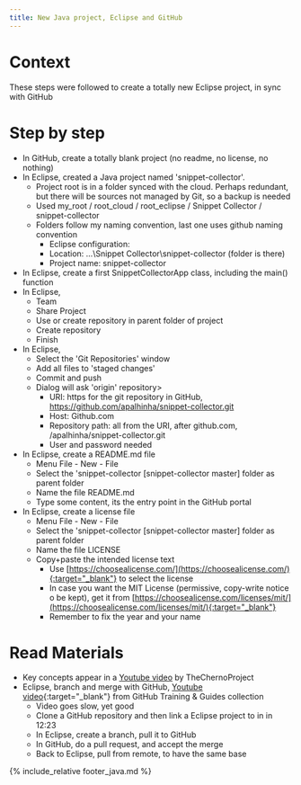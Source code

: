 ```yaml
---
title: New Java project, Eclipse and GitHub
---
```


# Context

These steps were followed to create a totally new Eclipse project, in sync with GitHub

# Step by step

* In GitHub, create a totally blank project (no readme, no license, no nothing)
* In Eclipse, created a Java project named 'snippet-collector'.
  * Project root is in a folder synced with the cloud. Perhaps redundant, but there will be sources not managed by Git, so a backup is needed
  * Used my_root / root_cloud / root_eclipse / Snippet Collector / snippet-collector
  * Folders follow my naming convention, last one uses github naming convention
    * Eclipse configuration:
	* Location: ...\Snippet Collector\snippet-collector (folder is there)
	* Project name: snippet-collector
* In Eclipse, create a first SnippetCollectorApp class, including the main() function
* In Eclipse,
  * Team
  * Share Project
  * Use or create repository in parent folder of project
  * Create repository
  * Finish
* In Eclipse,
  * Select the 'Git Repositories' window
  * Add all files to 'staged changes'
  * Commit and push
  * Dialog will ask 'origin' repository>
    * URI: https for the git repository in GitHub, https://github.com/apalhinha/snippet-collector.git
	* Host: Github.com
	* Repository path: all from the URI, after github.com, /apalhinha/snippet-collector.git
	* User and password needed
* In Eclipse, create a README.md file
  * Menu File - New - File
  * Select the 'snippet-collector \[snippet-collector master\] folder as parent folder
  * Name the file README.md
  * Type some content, its the entry point in the GitHub portal
* In Eclipse, create a license file
  * Menu File - New - File
  * Select the 'snippet-collector \[snippet-collector master\] folder as parent folder
  * Name the file LICENSE
  * Copy+paste the intended license text
    * Use [https://choosealicense.com/](https://choosealicense.com/){:target="_blank"} to select the license
	* In case you want the MIT License (permissive, copy-write notice o be kept), get it from [https://choosealicense.com/licenses/mit/](https://choosealicense.com/licenses/mit/){:target="_blank"}
	* Remember to fix the year and your name

# Read Materials
* Key concepts appear in a [Youtube video](https://www.youtube.com/watch?v=ptK9-CNms98) by TheChernoProject
* Eclipse, branch and merge with GitHub, [Youtube video](https://www.youtube.com/watch?v=XuuzSaelUzo){:target="_blank"} from GitHub Training & Guides collection
  * Video goes slow, yet good
  * Clone a GitHub repository and then link a Eclipse project to in in 12:23
  * In Eclipse, create a branch, pull it to GitHub
  * In GitHub, do a pull request, and accept the merge
  * Back to Eclipse, pull from remote, to have the same base

{% include_relative footer_java.md %}
